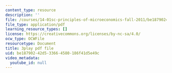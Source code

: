 ```yaml
---
content_type: resource
description: ''
file: /courses/14-01sc-principles-of-microeconomics-fall-2011/be18790242d533664580186f41d5e49c_DZHguXpwuXU.pdf
file_type: application/pdf
learning_resource_types: []
license: https://creativecommons.org/licenses/by-nc-sa/4.0/
ocw_type: OCWFile
resourcetype: Document
title: 3play pdf file
uid: be187902-42d5-3366-4580-186f41d5e49c
video_metadata:
  youtube_id: null
---
```

